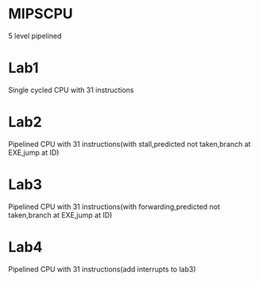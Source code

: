 # MIPSCPU
5 level pipelined

# Lab1
Single cycled CPU with 31 instructions

# Lab2
Pipelined CPU with 31 instructions(with stall,predicted not taken,branch at EXE,jump at ID)

# Lab3
Pipelined CPU with 31 instructions(with forwarding,predicted not taken,branch at EXE,jump at ID)

# Lab4
Pipelined CPU with 31 instructions(add interrupts to lab3)
